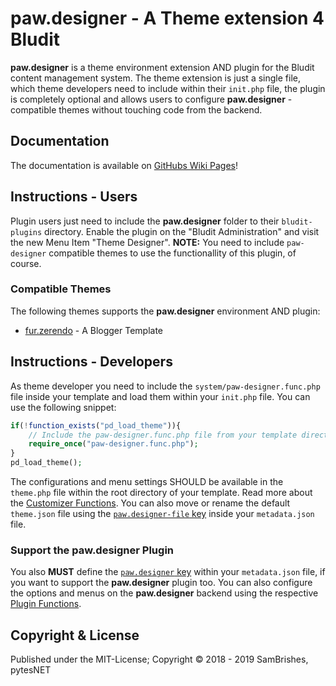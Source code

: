 paw.designer - A Theme extension 4 Bludit
=========================================
**paw.designer** is a theme environment extension AND plugin for the Bludit content management
system. The theme extension is just a single file, which theme developers need to include within
their `init.php` file, the plugin is completely optional and allows users to configure
**paw.designer** -compatible themes without touching code from the backend.


Documentation
-------------
The documentation is available on [GitHubs Wiki Pages](https://github.com/pytesNET/paw.designer/wiki)!

Instructions - Users
--------------------
Plugin users just need to include the **paw.designer** folder to their `bludit-plugins` directory.
Enable the plugin on the "Bludit Administration" and visit the new Menu Item "Theme Designer".
**NOTE:** You need to include `paw-designer` compatible themes to use the functionallity of this
plugin, of course.

### Compatible Themes
The following themes supports the **paw.designer** environment AND plugin:

- [fur.zerendo](https://github.com/pytesNET/fur.zerendo) - A Blogger Template

Instructions - Developers
-------------------------
As theme developer you need to include the `system/paw-designer.func.php` file inside your template
and load them within your `init.php` file. You can use the following snippet:

```php
if(!function_exists("pd_load_theme")){
    // Include the paw-designer.func.php file from your template directory
    require_once("paw-designer.func.php");
}
pd_load_theme();
```

The configurations and menu settings SHOULD be available in the `theme.php` file within the root
directory of your template. Read more about the [Customizer Functions](https://github.com/pytesNET/paw.designer/wiki/Customizer-Functions).
You can also move or rename the default `theme.json` file using the [`paw.designer-file` key](https://github.com/pytesNET/paw.designer/wiki/Plugin-Functions#pawdesigner-file)
inside your `metadata.json` file.

### Support the paw.designer Plugin
You also **MUST** define the [`paw.designer` key](https://github.com/pytesNET/paw.designer/wiki/Plugin-Functions#imporant)
within your `metadata.json` file, if you want to support the **paw.designer** plugin too. You can
also configure the options and menus on the **paw.designer** backend using the respective
[Plugin Functions](https://github.com/pytesNET/paw.designer/wiki/Plugin-Functions#pd_configure_optionkey-config).

Copyright & License
-------------------
Published under the MIT-License; Copyright © 2018 - 2019 SamBrishes, pytesNET
